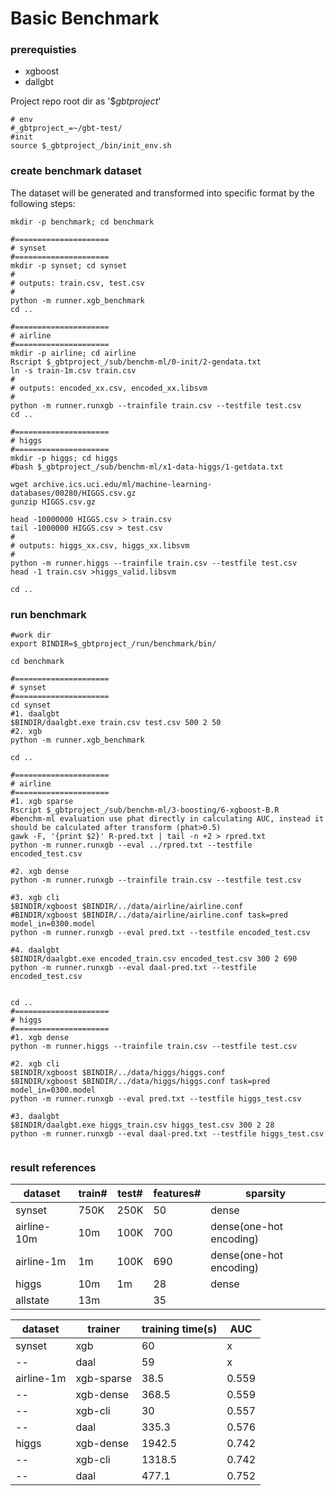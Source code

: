 Basic Benchmark
===================

### prerequisties

+ xgboost
+ dallgbt

Project repo root dir as '$_gbtproject_'

```
# env
#_gbtproject_=~/gbt-test/
#init
source $_gbtproject_/bin/init_env.sh
```

### create benchmark dataset

The dataset will be generated and transformed into specific format by the following steps:

```
mkdir -p benchmark; cd benchmark

#=====================
# synset
#=====================
mkdir -p synset; cd synset
#
# outputs: train.csv, test.csv
#
python -m runner.xgb_benchmark
cd ..

#=====================
# airline
#=====================
mkdir -p airline; cd airline
Rscript $_gbtproject_/sub/benchm-ml/0-init/2-gendata.txt
ln -s train-1m.csv train.csv
#
# outputs: encoded_xx.csv, encoded_xx.libsvm
#
python -m runner.runxgb --trainfile train.csv --testfile test.csv
cd ..

#=====================
# higgs
#=====================
mkdir -p higgs; cd higgs
#bash $_gbtproject_/sub/benchm-ml/x1-data-higgs/1-getdata.txt

wget archive.ics.uci.edu/ml/machine-learning-databases/00280/HIGGS.csv.gz
gunzip HIGGS.csv.gz

head -10000000 HIGGS.csv > train.csv
tail -1000000 HIGGS.csv > test.csv
#
# outputs: higgs_xx.csv, higgs_xx.libsvm
#
python -m runner.higgs --trainfile train.csv --testfile test.csv
head -1 train.csv >higgs_valid.libsvm

cd ..

```

### run benchmark
```
#work dir
export BINDIR=$_gbtproject_/run/benchmark/bin/

cd benchmark

#=====================
# synset
#=====================
cd synset
#1. daalgbt
$BINDIR/daalgbt.exe train.csv test.csv 500 2 50
#2. xgb
python -m runner.xgb_benchmark

cd ..

#=====================
# airline
#=====================
#1. xgb sparse
Rscript $_gbtproject_/sub/benchm-ml/3-boosting/6-xgboost-B.R
#benchm-ml evaluation use phat directly in calculating AUC, instead it should be calculated after transform (phat>0.5)
gawk -F, '{print $2}' R-pred.txt | tail -n +2 > rpred.txt
python -m runner.runxgb --eval ../rpred.txt --testfile encoded_test.csv

#2. xgb dense
python -m runner.runxgb --trainfile train.csv --testfile test.csv

#3. xgb cli
$BINDIR/xgboost $BINDIR/../data/airline/airline.conf
#BINDIR/xgboost $BINDIR/../data/airline/airline.conf task=pred model_in=0300.model
python -m runner.runxgb --eval pred.txt --testfile encoded_test.csv

#4. daalgbt
$BINDIR/daalgbt.exe encoded_train.csv encoded_test.csv 300 2 690
python -m runner.runxgb --eval daal-pred.txt --testfile encoded_test.csv


cd ..
#=====================
# higgs
#=====================
#1. xgb dense
python -m runner.higgs --trainfile train.csv --testfile test.csv

#2. xgb cli
$BINDIR/xgboost $BINDIR/../data/higgs/higgs.conf
$BINDIR/xgboost $BINDIR/../data/higgs/higgs.conf task=pred model_in=0300.model
python -m runner.runxgb --eval pred.txt --testfile higgs_test.csv

#3. daalgbt
$BINDIR/daalgbt.exe higgs_train.csv higgs_test.csv 300 2 28
python -m runner.runxgb --eval daal-pred.txt --testfile higgs_test.csv


```


### result references 

dataset     |   train#   | test#    | features#     |  sparsity
---         |   ---     | --        |   --------    |   ----------
synset      | 750K      | 250K      |   50          |  dense
airline-10m|  10m   | 100K      |   700         |  dense(one-hot encoding) 
airline-1m  |  1m   | 100K      |   690         |  dense(one-hot encoding) 
higgs       | 10m   |   1m      |   28          |  dense
allstate    | 13m   |           |   35          |

dataset | trainer |  training time(s)   |   AUC
----    | ----    |  -------         |   -----------
synset  | xgb     |  60              | x
--        | daal    |  59              | x
airline-1m| xgb-sparse  | 38.5  |   0.559
--        | xgb-dense  | 368.5  |   0.559
--        | xgb-cli   | 30  | 0.557
--        | daal  |   335.3   | 0.576
higgs     | xgb-dense  | 1942.5  |   0.742
--        | xgb-cli   | 1318.5  | 0.742
--        | daal  | 477.1   | 0.752



